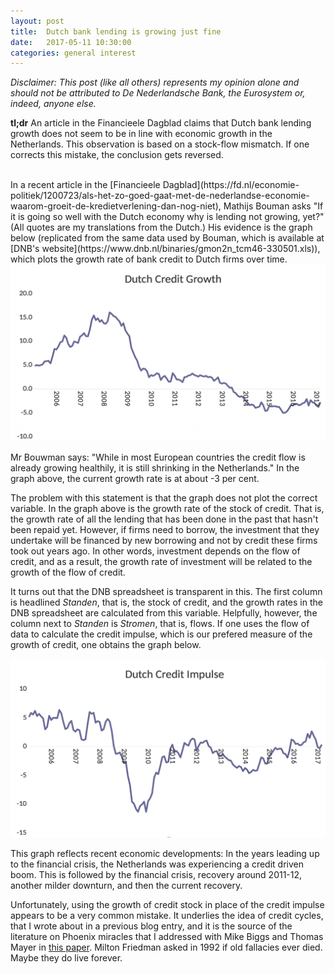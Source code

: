 ```yaml
---
layout: post
title:  Dutch bank lending is growing just fine
date:   2017-05-11 10:30:00
categories: general interest
---
```


*Disclaimer: This post (like all others) represents my opinion alone and should not be attributed to De Nederlandsche Bank, the Eurosystem or, indeed, anyone else.*

**tl;dr** An article in the Financieele Dagblad claims that Dutch bank lending growth does not seem to be in line with economic growth in the Netherlands. This observation is based on a stock-flow mismatch. If one corrects this mistake, the conclusion gets reversed.

<br>
In a recent article in the [Financieele Dagblad](https://fd.nl/economie-politiek/1200723/als-het-zo-goed-gaat-met-de-nederlandse-economie-waarom-groeit-de-kredietverlening-dan-nog-niet), Mathijs Bouman asks "If it is going so well with the Dutch economy why is lending not growing, yet?" (All quotes are my translations from the Dutch.) His evidence is the graph below (replicated from the same data used by Bouman, which is available at [DNB's website](https://www.dnb.nl/binaries/gmon2n_tcm46-330501.xls)), which plots the growth rate of bank credit to Dutch firms over time.

<img src="/pics/CreditGrowthNL.png">

Mr Bouwman says: "While in most European countries the credit flow is already growing healthily, it is still shrinking in the Netherlands." In the graph above, the current growth rate is at about -3 per cent.

The problem with this statement is that the graph does not plot the correct variable.  In the graph above is the growth rate of the stock of credit. That is, the growth rate of all the lending that has been done in the past that hasn't been repaid yet. However, if firms need to borrow, the investment that they undertake will be financed by new borrowing and not by credit these firms took out years ago. In other words, investment depends on the flow of credit, and as a result, the growth rate of investment will be related to the growth of the flow of credit.

It turns out that the DNB spreadsheet is transparent in  this. The first column is headlined  *Standen*, that is, the stock of credit, and the growth rates in the DNB spreadsheet are calculated from this variable. Helpfully, however, the column next to *Standen* is *Stromen*, that is, flows. If one uses the flow of data to calculate the credit impulse, which is our prefered measure of the growth of credit, one obtains the graph below.

<img src="/pics/CreditImpulseNL.png">

This graph reflects recent economic developments: In the years leading up to the financial crisis, the Netherlands was experiencing a credit driven boom. This is followed by the financial crisis, recovery around 2011-12, another milder downturn, and then the current recovery.

Unfortunately, using the growth of credit stock in place of the credit impulse appears to be a very common mistake. It underlies the idea of credit cycles, that I wrote about in a previous blog entry, and it is the source of the literature on Phoenix miracles that I addressed with Mike Biggs and Thomas Mayer in [this paper](http://ssrn.com/abstract=159598). Milton Friedman asked in 1992 if old fallacies ever died. Maybe they do live forever.
